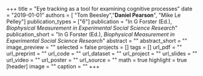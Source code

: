 +++
title = "Eye tracking as a tool for examining cognitive processes"
date = "2019-01-01"
authors = [ "Tom Beesley","__Daniel Pearson__", "Mike Le Pelley"]
publication_types = ["6"]
publication = "In G Forster (Ed.), *Biophysical Measurement in Experimental Social Science Research*"
publication_short = "In G Forster (Ed.), *Biophysical Measurement in Experimental Social Science Research*"
abstract = ""
abstract_short = ""
image_preview = ""
selected = false
projects = []
tags = []
url_pdf = ""
url_preprint = ""
url_code = ""
url_dataset = ""
url_project = ""
url_slides = ""
url_video = ""
url_poster = ""
url_source = ""
math = true
highlight = true
[header]
image = ""
caption = ""
+++
